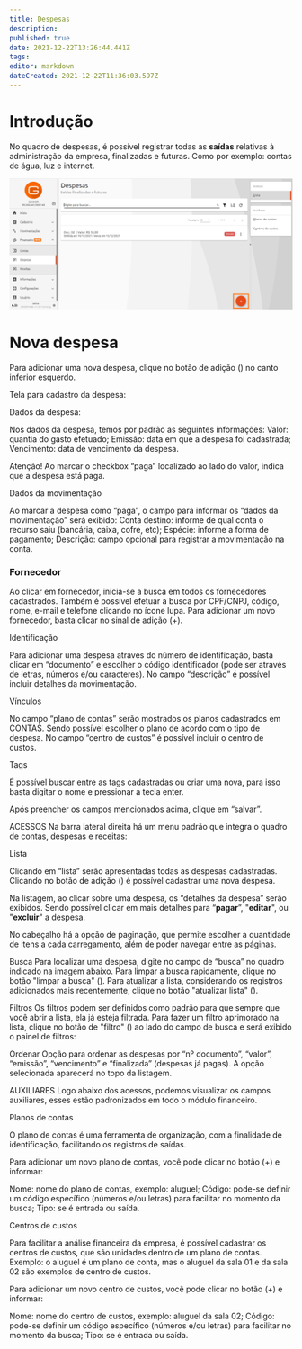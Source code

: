 ```yaml
---
title: Despesas
description: 
published: true
date: 2021-12-22T13:26:44.441Z
tags: 
editor: markdown
dateCreated: 2021-12-22T11:36:03.597Z
---
```


# Introdução

No quadro de despesas, é possível registrar todas as **saídas** relativas à administração da empresa, finalizadas e futuras. Como por exemplo: contas de água, luz e internet.

![1_despesas.png](/despesas/1_despesas.png)

# Nova despesa 


Para adicionar uma nova despesa, clique no botão de adição (<em class="mdi mdi-plus"></em>) no canto inferior esquerdo.



Tela para cadastro da despesa:





Dados da despesa:


Nos dados da despesa, temos por padrão as seguintes informações:
Valor: quantia do gasto efetuado;
Emissão: data em que a despesa foi cadastrada;
Vencimento: data de vencimento da despesa.

Atenção!
Ao marcar o checkbox “paga” localizado ao lado do valor, indica que a despesa está paga. 

Dados da movimentação


Ao marcar a despesa como “paga”, o campo para informar os “dados da movimentação” será exibido:
Conta destino: informe de qual conta o recurso saiu (bancária, caixa, cofre, etc);
Espécie: informe a forma de pagamento;
Descrição: campo opcional para registrar a movimentação na conta.


### Fornecedor 

Ao clicar em fornecedor, inicia-se a busca em todos os fornecedores cadastrados. Também é possível efetuar a busca por CPF/CNPJ, código, nome, e-mail e telefone clicando no ícone lupa.
Para adicionar um novo fornecedor, basta clicar no sinal de adição (+). 


Identificação

Para adicionar uma despesa através do número de identificação, basta clicar em “documento” e escolher o código identificador (pode ser através de letras, números e/ou caracteres).
No campo “descrição” é possível incluir detalhes da movimentação.

Vínculos

No campo “plano de contas” serão mostrados os planos cadastrados em CONTAS. Sendo possível escolher o plano de acordo com o tipo de despesa.
No campo “centro de custos” é possível incluir o centro de custos.

Tags

É possível buscar entre as tags cadastradas ou criar uma nova, para isso basta digitar o nome e pressionar a tecla enter.

Após preencher os campos mencionados acima, clique em “salvar”.




ACESSOS
Na barra lateral direita há um menu padrão que integra o quadro de contas, despesas e receitas:

Lista

Clicando em “lista” serão apresentadas todas as despesas cadastradas. Clicando no botão de adição (<em class="mdi mdi-plus"></em>) é possível cadastrar uma nova despesa.



Na listagem, ao clicar sobre uma despesa, os “detalhes da despesa” serão exibidos. Sendo possível clicar em mais detalhes para “**pagar**”, "**editar**", ou "**excluir**" a despesa.



No cabeçalho há a opção de paginação, que permite escolher a quantidade de itens a cada carregamento, além de poder navegar entre as páginas.

Busca
Para localizar uma despesa, digite no campo de “busca” no quadro indicado na imagem abaixo. Para limpar a busca rapidamente, clique no botão "limpar a busca" (<em class="mdi mdi-close"></em>). Para atualizar a lista, considerando os registros adicionados mais recentemente, clique no botão "atualizar lista" ().


Filtros
Os filtros podem ser definidos como padrão para que sempre que você abrir a lista, ela já esteja filtrada. Para fazer um filtro aprimorado na lista, clique no botão de "filtro" () ao lado do campo de busca e será exibido o painel de filtros:



Ordenar
Opção para ordenar as despesas por “nº documento”, “valor”, “emissão”, “vencimento” e “finalizada” (despesas já pagas). A opção selecionada aparecerá no topo da listagem.



AUXILIARES
Logo abaixo dos acessos, podemos visualizar os campos auxiliares, esses estão padronizados em todo o módulo financeiro. 

Planos de contas 


O plano de contas é uma ferramenta de organização, com a finalidade de identificação, facilitando os registros de saídas.

Para adicionar um novo plano de contas, você pode clicar no botão (+) e informar:

Nome: nome do plano de contas, exemplo: aluguel;
Código: pode-se definir um código específico (números e/ou letras) para facilitar no momento da busca;
Tipo: se é entrada ou saída.



Centros de custos

Para facilitar a análise financeira da empresa, é possível cadastrar os centros de custos, que são unidades dentro de um plano de contas. Exemplo: o aluguel é um plano de conta, mas o aluguel da sala 01 e da sala 02 são exemplos de centro de custos.


Para adicionar um novo centro de custos, você pode clicar no botão (+) e informar:

Nome: nome do centro de custos, exemplo: aluguel da sala 02;
Código: pode-se definir um código específico (números e/ou letras) para facilitar no momento da busca;
Tipo: se é entrada ou saída.




